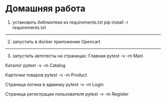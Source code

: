 # Домашняя работа 
1. установить библиотеки из requirements.txt
pip install -r requirements.txt
__________________________________
2. запустить в docker приложение Opencart
__________________________________
3. запустить автотесты на страницах:
Главная 
pytest -v -m Main

Каталог 
pytest -v -m Catalog

Карточки товаров 
pytest -v -m Product

Страница логина в админку 
pytest -v -m Login

Страница регистрации пользователя 
pytest -v -m Register

